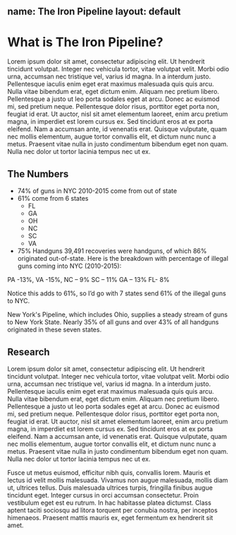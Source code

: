 name: The Iron Pipeline
layout: default
---
# What is The Iron Pipeline?

Lorem ipsum dolor sit amet, consectetur adipiscing elit. Ut hendrerit tincidunt volutpat. Integer nec vehicula tortor, vitae volutpat velit. Morbi odio urna, accumsan nec tristique vel, varius id magna. In a interdum justo. Pellentesque iaculis enim eget erat maximus malesuada quis quis arcu. Nulla vitae bibendum erat, eget dictum enim. Aliquam nec pretium libero. Pellentesque a justo ut leo porta sodales eget at arcu. Donec ac euismod mi, sed pretium neque. Pellentesque dolor risus, porttitor eget porta non, feugiat id erat. Ut auctor, nisl sit amet elementum laoreet, enim arcu pretium magna, in imperdiet est lorem cursus ex. Sed tincidunt eros at ex porta eleifend. Nam a accumsan ante, id venenatis erat. Quisque vulputate, quam nec mollis elementum, augue tortor convallis elit, et dictum nunc nunc a metus. Praesent vitae nulla in justo condimentum bibendum eget non quam. Nulla nec dolor ut tortor lacinia tempus nec ut ex.

## The Numbers

- 74% of guns in NYC 2010-2015 come from out of state
- 61% come from 6 states
	- FL
	- GA
	- OH
	- NC
	- SC
	- VA
- 75% Handguns  39,491 recoveries were handguns, of which 86% originated out-of-state.
Here is the breakdown with percentage of illegal guns coming into NYC (2010-2015):

PA -13%, VA -15%, NC – 9% SC – 11% GA – 13% FL- 8%

Notice this adds to 61%, so I’d go with 7 states send 61% of the illegal guns to NYC.

New York's Pipeline, which includes Ohio, supplies a steady stream of guns to New York State. Nearly 35% of all guns and over 43% of all handguns originated in these seven states.

## Research

Lorem ipsum dolor sit amet, consectetur adipiscing elit. Ut hendrerit tincidunt volutpat. Integer nec vehicula tortor, vitae volutpat velit. Morbi odio urna, accumsan nec tristique vel, varius id magna. In a interdum justo. Pellentesque iaculis enim eget erat maximus malesuada quis quis arcu. Nulla vitae bibendum erat, eget dictum enim. Aliquam nec pretium libero. Pellentesque a justo ut leo porta sodales eget at arcu. Donec ac euismod mi, sed pretium neque. Pellentesque dolor risus, porttitor eget porta non, feugiat id erat. Ut auctor, nisl sit amet elementum laoreet, enim arcu pretium magna, in imperdiet est lorem cursus ex. Sed tincidunt eros at ex porta eleifend. Nam a accumsan ante, id venenatis erat. Quisque vulputate, quam nec mollis elementum, augue tortor convallis elit, et dictum nunc nunc a metus. Praesent vitae nulla in justo condimentum bibendum eget non quam. Nulla nec dolor ut tortor lacinia tempus nec ut ex.



Fusce ut metus euismod, efficitur nibh quis, convallis lorem. Mauris et lectus id velit mollis malesuada. Vivamus non augue malesuada, mollis diam ut, ultrices tellus. Duis malesuada ultrices turpis, fringilla finibus augue tincidunt eget. Integer cursus in orci accumsan consectetur. Proin vestibulum eget est eu rutrum. In hac habitasse platea dictumst. Class aptent taciti sociosqu ad litora torquent per conubia nostra, per inceptos himenaeos. Praesent mattis mauris ex, eget fermentum ex hendrerit sit amet.

<!-- using jekyll with markdown -->